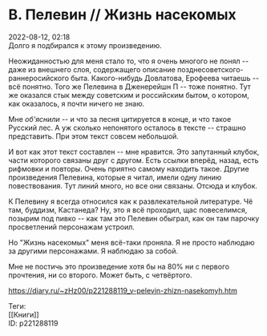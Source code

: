 В. Пелевин // Жизнь насекомых
==============================

   
 2022-08-12, 02:18   
  Долго я подбирался к этому произведению.   
   
 Неожиданностью для меня стало то, что я очень многого не понял -- даже из внешнего слоя, содержащего описание позднесоветского-раннеросийского быта. Какого-нибудь Довлатова, Ерофеева читаешь -- всё понятно. Того же Пелевина в Дженерейшн П -- тоже понятно. Тут же оказался стык между советским и российским бытом, о котором, как оказалось, я почти ничего не знаю.   
   
 Мне  *об'яснили*  -- и что за песня цитируется в конце, и что такое Русский лес. А уж сколько непонятого осталось в тексте -- страшно представить. При этом текст совсем небольшой.   
   
 И вот как этот текст составлен -- мне нравится. Это запутанный клубок, части которого связаны друг с другом. Есть ссылки вперёд, назад, есть рифмовки и повторы. Очень приятно самому находить такое. Другие произведения Пелевина, которые я читал, имели одну линию повествования. Тут линий много, но все они связаны. Отсюда и клубок.   
   
 К Пелевину я всегда относился как к развлекательной литературе. Чё там, буддизм, Кастанеда? Ну, это я всё проходил, щас повеселимся, позырим под пивко -- как там это Пелевин обыграл, как он там парочку просветлений персонажам устроил.   
   
 Но "Жизнь насекомых" меня всё-таки проняла. Я не просто наблюдаю за другими персонажами. Я наблюдаю за собой.   
   
 Мне не постичь это произведение хотя бы на 80% ни с первого прочтения, ни со второго. Может быть, с четвёртого.   
   
    
 <https://diary.ru/~zHz00/p221288119_v-pelevin-zhizn-nasekomyh.htm>   
   
 Теги:   
 [[Книги]]   
 ID: p221288119